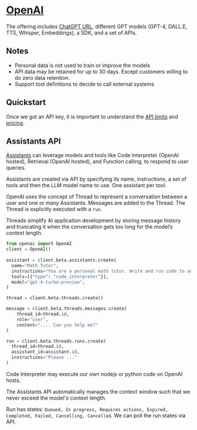 # [OpenAI](https://platform.openai.com/docs/overview)

The offering includes [ChatGPT URL](https://chat.openai.com), different GPT models (GPT-4, DALL.E, TTS, Whisper, Embeddings), a SDK, and a set of APIs.

## Notes

* Personal data is not used to train or improve the models
* API data may be retained for up to 30 days. Except customers willing to do zero data retention.
* Support tool definitions to decide to call external systems 

## Quickstart

Once we got an API key, it is important to understand the [API limits](https://platform.openai.com/account/limits) and [pricing](https://openai.com/pricing#language-models).

## Assistants API

[Assistants](https://platform.openai.com/docs/assistants/overview) can leverage models and tools like Code Interpreter (OpenAI hosted), Retrieval (OpenAI hosted), and Function calling, to respond to user queries.

Assistants are created via API by specifying its name, instructions, a set of tools and then the LLM model name to use. One assistant per tool.

OpenAI uses the concept of Thread to represent a conversation between a user and one or many Assistants. Messages are added to the Thread. The Thread is explicitly executed with a `run`.

Threads simplify AI application development by storing message history and truncating it when the conversation gets too long for the model’s context length.

```python
from openai import OpenAI
client = OpenAI()
  
assistant = client.beta.assistants.create(
  name="Math Tutor",
  instructions="You are a personal math tutor. Write and run code to answer math questions.",
  tools=[{"type": "code_interpreter"}],
  model="gpt-4-turbo-preview",
)

thread = client.beta.threads.create()

message = client.beta.threads.messages.create(
    thread_id=thread.id,
    role="user",
    content=".... Can you help me?"
)

run = client.beta.threads.runs.create(
  thread_id=thread.id,
  assistant_id=assistant.id,
  instructions="Please ..."
)
```

Code Interpreter may execute our own nodejs or python code on OpenAI hosts.

The Assistants API automatically manages the context window such that we never exceed the model's context length.

Run has states: `Queued, In progress, Requires actions, Expired, Completed, Failed, Cancelling, Cancelled`.
We can poll the run states via API. 
